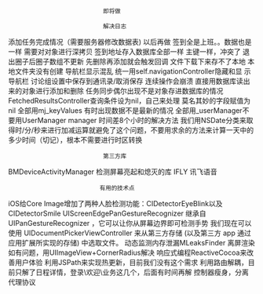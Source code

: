                                即将做

                               解决日志
添加任务完成情况（需要服务器修改数据表)            以后再做
签到全是上班。。数据也是一样                     需要对对象进行深拷贝
签到地址存入数据库全部一样                       主键一样，冲突了
退出圈子后圈子数组不更新                        先删除再添加就会触发回调
文件下载下来存不了本地                          本地文件夹没有创建
导航栏显示混乱                                 统一用self.navigationController隐藏和显          示导航栏
讨论组设置中保存到通讯录/取消保存 连续操作会崩溃     直接用数据库读出来的对象进行添加和删除
任务同步偶尔出现不是对象存进数据库的情况            FetchedResultsController查询条件设为nil，自己来处理
莫名其妙的字段赋值为nil                         全部用mj_keyValues
有时出现数据不是最新的情况                       全部用_userManager不要用UserManager manager
时间差8个小时的解决方法                         我们用NSDate分类来取得时/分/秒来进行加减运算就避免了这个问题，不要用求余的方法来计算一天中的多少时间（切记），根本不需要进行时区转换

                               第三方库
BMDeviceActivityManager             检测屏幕亮起和熄灭的库
IFLY                                讯飞语音

                              有用的技术点
iOS给Core Image增加了两种人脸检测功能：CIDetectorEyeBlink以及CIDetectorSmile
UIScreenEdgePanGestureRecognizer 继承自UIPanGestureRecognizer ，它可以让你从屏幕边界即可检测手势
我们现在可以使用 UIDocumentPickerViewController 来从第三方存储 (以及第三方 app 通过应用扩展所实现的存储) 中选取文件。
动态监测内存泄漏MLeaksFinder
离屏渲染如有问题，用UIImageView+CornerRadius解决
响应式编程ReactiveCocoa来改善用户体验
利用JSPath来实现热更新，目前我们没有这个需求
利用路由解耦，目前只解了日程详情，登录\欢迎\业务这几个，后面有时间再解
控制器瘦身，分离代理协议
